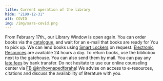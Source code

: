 ```yaml
---
title: Current operation of the library
hide: "2199-12-31"
alt: COVID
img: /img/sars-covid.png
---
```


From February 17th., our Library Window is open again. You can order books via
the [catalogue](https://ckis.cuni.cz/F/?func=file&file_name=find-a&CON_LNG=ENG), 
and wait for an e-mail that books are ready for You to pick up. We can lend
books using [Smart Lockers](lockers.html) on request. [Electronic Resources](catalogues.html) are available 24
hours a day. To return books, use the bibliobox next to the gatehouse. You
can also send them by mail. You can pay any [late fees](fees.html) by bank transfer. Do not
hesitate to use our online counseling center via [FB @knihovnapedfpraha](https://www.facebook.com/knihovnapedfpraha)! We
advise on access to e-resources, citations and discuss the availability of
literature with you.
